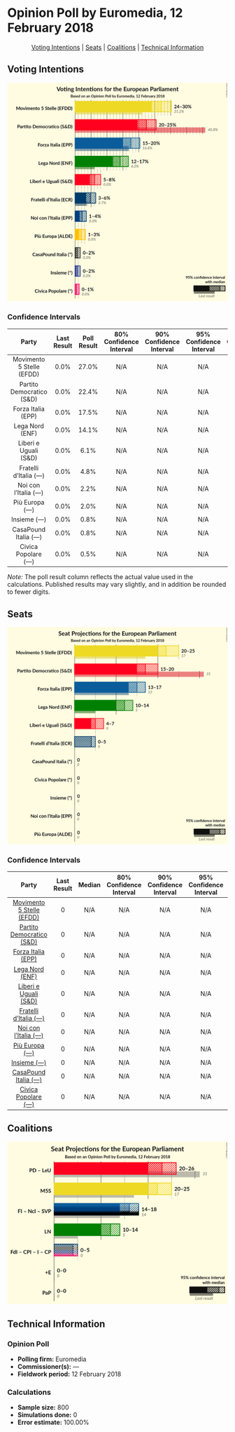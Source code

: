 # Opinion Poll by Euromedia, 12 February 2018

<p align="center"><a href="#voting-intentions">Voting Intentions</a> | <a href="#seats">Seats</a> | <a href="#coalitions">Coalitions</a> | <a href="#technical-information">Technical Information</a></p>

## Voting Intentions

![Graph with voting intentions not yet produced](2018-02-12-Euromedia.png "Voting Intentions")

### Confidence Intervals

| Party | Last Result | Poll Result | 80% Confidence Interval | 90% Confidence Interval | 95% Confidence Interval | 99% Confidence Interval |
|:-----:|:-----------:|:-----------:|:-----------------------:|:-----------------------:|:-----------------------:|:-----------------------:|
| Movimento 5 Stelle (EFDD) | 0.0% | 27.0% | N/A |N/A |N/A |N/A |
| Partito Democratico (S&D) | 0.0% | 22.4% | N/A |N/A |N/A |N/A |
| Forza Italia (EPP) | 0.0% | 17.5% | N/A |N/A |N/A |N/A |
| Lega Nord (ENF) | 0.0% | 14.1% | N/A |N/A |N/A |N/A |
| Liberi e Uguali (S&D) | 0.0% | 6.1% | N/A |N/A |N/A |N/A |
| Fratelli d’Italia (—) | 0.0% | 4.8% | N/A |N/A |N/A |N/A |
| Noi con l’Italia (—) | 0.0% | 2.2% | N/A |N/A |N/A |N/A |
| Più Europa (—) | 0.0% | 2.0% | N/A |N/A |N/A |N/A |
| Insieme (—) | 0.0% | 0.8% | N/A |N/A |N/A |N/A |
| CasaPound Italia (—) | 0.0% | 0.8% | N/A |N/A |N/A |N/A |
| Civica Popolare (—) | 0.0% | 0.5% | N/A |N/A |N/A |N/A |

*Note:* The poll result column reflects the actual value used in the calculations. Published results may vary slightly, and in addition be rounded to fewer digits.

## Seats

![Graph with seats not yet produced](2018-02-12-Euromedia-seats.png "Seats")

### Confidence Intervals

| Party | Last Result | Median | 80% Confidence Interval | 90% Confidence Interval | 95% Confidence Interval | 99% Confidence Interval |
|:-----:|:-----------:|:------:|:-----------------------:|:-----------------------:|:-----------------------:|:-----------------------:|
| <a href="#movimento-5-stelle-(efdd)">Movimento 5 Stelle (EFDD)</a> | 0 | N/A | N/A |N/A |N/A |N/A |
| <a href="#partito-democratico-(s&d)">Partito Democratico (S&D)</a> | 0 | N/A | N/A |N/A |N/A |N/A |
| <a href="#forza-italia-(epp)">Forza Italia (EPP)</a> | 0 | N/A | N/A |N/A |N/A |N/A |
| <a href="#lega-nord-(enf)">Lega Nord (ENF)</a> | 0 | N/A | N/A |N/A |N/A |N/A |
| <a href="#liberi-e-uguali-(s&d)">Liberi e Uguali (S&D)</a> | 0 | N/A | N/A |N/A |N/A |N/A |
| <a href="#fratelli-d’italia-(—)">Fratelli d’Italia (—)</a> | 0 | N/A | N/A |N/A |N/A |N/A |
| <a href="#noi-con-l’italia-(—)">Noi con l’Italia (—)</a> | 0 | N/A | N/A |N/A |N/A |N/A |
| <a href="#più-europa-(—)">Più Europa (—)</a> | 0 | N/A | N/A |N/A |N/A |N/A |
| <a href="#insieme-(—)">Insieme (—)</a> | 0 | N/A | N/A |N/A |N/A |N/A |
| <a href="#casapound-italia-(—)">CasaPound Italia (—)</a> | 0 | N/A | N/A |N/A |N/A |N/A |
| <a href="#civica-popolare-(—)">Civica Popolare (—)</a> | 0 | N/A | N/A |N/A |N/A |N/A |


## Coalitions

![Graph with coalitions seats not yet produced](2018-02-12-Euromedia-coalitions-seats.png "Coalitions Seats")


## Technical Information

### Opinion Poll

+ **Polling firm:** Euromedia
+ **Commissioner(s):** —
+ **Fieldwork period:** 12 February 2018

### Calculations

+ **Sample size:** 800
+ **Simulations done:** 0
+ **Error estimate:** 100.00%

